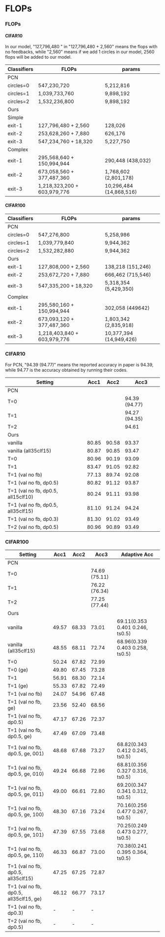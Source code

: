 # FLOPs

### FLOPs

#### CIFAR10

In our model, "127,796,480 " in "127,796,480 + 2,560" means the flops with no feedbacks, while "2,560" means if we add 1 circles in our model, 2560 flops will be added to our model.

| Classifiers | FLOPs                       | params                  |
| ----------- | --------------------------- | ----------------------- |
| PCN         |                             |                         |
| circles=0   | 547,230,720                 | 5,212,816               |
| circles=1   | 1,039,733,760               | 9,898,192               |
| circles=2   | 1,532,236,800               | 9,898,192               |
| Ours        |                             |                         |
| Simple      |                             |                         |
| exit-1      | 127,796,480 + 2,560         | 128,026                 |
| exit-2      | 253,628,260 + 7,880         | 626,176                 |
| exit-3      | 547,234,760 + 18,320        | 5,227,750               |
| Complex     |                             |                         |
| exit-1      | 295,568,640 + 150,994,944   | 290,448 (438,032)       |
| exit-2      | 673,058,560 + 377,487,360   | 1,768,602 (2,801,178)   |
| exit-3      | 1,218,323,200 + 603,979,776 | 10,296,484 (14,868,516) |

#### CIFAR100



| Classifiers | FLOPs                       | params                  |
| ----------- | --------------------------- | ----------------------- |
| PCN         |                             |                         |
| circles=0   | 547,276,800                 | 5,258,986               |
| circles=1   | 1,039,779,840               | 9,944,362               |
| circles=2   | 1,532,282,880               | 9,944,362               |
| Ours        |                             |                         |
| exit-1      | 127,808,000 + 2,560         | 138,218 (151,246)       |
| exit-2      | 253,672,720 + 7,880         | 666,462 (715,546)       |
| exit-3      | 547,335,200 + 18,320        | 5,318,354 (5,429,350)   |
| Complex     |                             |                         |
| exit-1      | 295,580,160 + 150,994,944   | 302,058 (449642)        |
| exit-2      | 673,093,120 + 377,487,360   | 1,803,342 (2,835,918)   |
| exit-3      | 1,218,403,840 + 603,979,776 | 10,377,394 (14,949,426) |



### CIFAR10

For PCN, "94.39 (94.77)" means the reported accuracy in paper is 94.39, while 94.77 is the accuracy obtained by running their codes.

| Setting                            | Acc1  | Acc2  | Acc3          |
| ---------------------------------- | ----- | ----- | ------------- |
| PCN                                |       |       |               |
| T=0                                |       |       | 94.39 (94.77) |
| T=1                                |       |       | 94.27 (94.35) |
| T=2                                |       |       | 94.61         |
| Ours                               |       |       |               |
| vanilla                            | 80.85 | 90.58 | 93.37         |
| vanilla (all35clf15)               | 80.87 | 90.85 | 93.47         |
| T=0                                | 80.96 | 90.19 | 93.09         |
| T=1                                | 83.47 | 91.05 | 92.82         |
| T=1 (val no fb)                    | 77.13 | 89.74 | 92.08         |
| T=1 (val no fb, dp0.5)             | 80.82 | 91.12 | 93.87         |
| T=1 (val no fb, dp0.5, all15clf10) | 80.24 | 91.11 | 93.98         |
| T=1 (val no fb, dp0.5, all35clf15) | 81.10 | 91.24 | 94.24         |
| T=1 (val no fb, dp0.3)             | 81.30 | 91.02 | 93.49         |
| T=2 (val no fb, dp0.5)             | 80.96 | 90.89 | 93.49         |







### CIFAR100

| Setting                                | Acc1  | Acc2  | Acc3          | Adaptive Acc                    |
| -------------------------------------- | ----- | ----- | ------------- | ------------------------------- |
| PCN                                    |       |       |               |                                 |
| T=0                                    |       |       | 74.69 (75.11) |                                 |
| T=1                                    |       |       | 76.22 (76.34) |                                 |
| T=2                                    |       |       | 77.25 (77.44) |                                 |
| Ours                                   |       |       |               |                                 |
| vanilla                                | 49.57 | 68.33 | 73.01         | 69.11(0.353 0.401 0.246, ts0.5) |
| vanilla (all35clf15)                   | 48.55 | 68.11 | 72.74         | 68.96(0.339 0.403 0.258, ts0.5) |
| T=0                                    | 50.24 | 67.82 | 72.99         |                                 |
| T=0 (ge)                               | 49.80 | 67.45 | 73.28         |                                 |
| T=1                                    | 56.91 | 68.30 | 72.14         |                                 |
| T=1 (ge)                               | 55.33 | 67.82 | 72.49         |                                 |
| T=1 (val no fb)                        | 24.07 | 54.96 | 67.48         |                                 |
| T=1 (val no fb, ge)                    | 23.56 | 52.40 | 68.56         |                                 |
| T=1 (val no fb, dp0.5)                 | 47.17 | 67.26 | 72.37         |                                 |
| T=1 (val no fb, dp0.5, ge)             | 47.49 | 67.09 | 73.48         |                                 |
| T=1 (val no fb, dp0.5, ge, 001)        | 48.68 | 67.68 | 73.27         | 68.82(0.343 0.412 0.245, ts0.5) |
| T=1 (val no fb, dp0.5, ge, 010)        | 49.24 | 66.68 | 72.96         | 68.81(0.356 0.327 0.316, ts0.5) |
| T=1 (val no fb, dp0.5, ge, 011)        | 49.00 | 66.61 | 72.80         | 69.20(0.347 0.341 0.312, ts0.5) |
| T=1 (val no fb, dp0.5, ge, 100)        | 48.30 | 67.16 | 73.24         | 70.16(0.256 0.477 0.267, ts0.5) |
| T=1 (val no fb, dp0.5, ge, 101)        | 47.39 | 67.55 | 73.68         | 70.25(0.249 0.473 0.277, ts0.5) |
| T=1 (val no fb, dp0.5, ge, 110)        | 46.33 | 66.87 | 73.00         | 70.38(0.241 0.395 0.364, ts0.5) |
| T=1 (val no fb, dp0.5, all35clf15)     | 47.25 | 67.25 | 72.87         |                                 |
| T=1 (val no fb, dp0.5, all35clf15, ge) | 46.12 | 66.77 | 73.17         |                                 |
| T=1 (val no fb, dp0.3)                 | -     | -     | -             |                                 |
| T=2 (val no fb, dp0.5)                 | -     | -     | -             |                                 |

